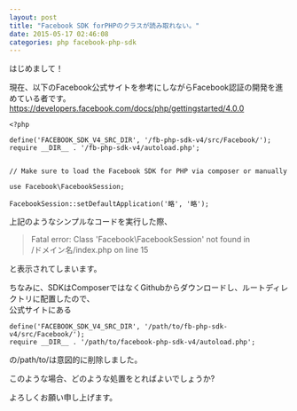 ```yaml
---
layout: post
title: "Facebook SDK forPHPのクラスが読み取れない。"
date: 2015-05-17 02:46:08
categories: php facebook-php-sdk
---
```

<p>はじめまして！ </p>

<p>現在、以下のFacebook公式サイトを参考にしながらFacebook認証の開発を進めている者です。 <br>
<a href="https://developers.facebook.com/docs/php/gettingstarted/4.0.0" rel="nofollow">https://developers.facebook.com/docs/php/gettingstarted/4.0.0</a> </p>

<pre><code>&lt;?php

define('FACEBOOK_SDK_V4_SRC_DIR', '/fb-php-sdk-v4/src/Facebook/');
require __DIR__ . '/fb-php-sdk-v4/autoload.php';


// Make sure to load the Facebook SDK for PHP via composer or manually

use Facebook\FacebookSession;

FacebookSession::setDefaultApplication('略', '略');
</code></pre>

<p>上記のようなシンプルなコードを実行した際、 </p>

<blockquote>
  <p>Fatal error: Class 'Facebook\FacebookSession' not found in<br>
  /ドメイン名/index.php on line 15</p>
</blockquote>

<p>と表示されてしまいます。 </p>

<p>ちなみに、SDKはComposerではなくGithubからダウンロードし、ルートディレクトリに配置したので、 <br>
公式サイトにある </p>

<pre><code>define('FACEBOOK_SDK_V4_SRC_DIR', '/path/to/fb-php-sdk-v4/src/Facebook/');
require __DIR__ . '/path/to/facebook-php-sdk-v4/autoload.php';
</code></pre>

<p>の/path/to/は意図的に削除しました。 </p>

<p>このような場合、どのような処置をとればよいでしょうか? </p>

<p>よろしくお願い申し上げます。</p>
